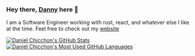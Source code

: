 ### Hey there, [Danny](https://danielchicchon.io) here 👋

I am a Software Engineer working with rust, react, and whatever else I like at the time. Feel free to check out my [website](https://danielchicchon.io)

<a href="https://github.com/anuraghazra/github-readme-stats">
  <img align="top" src="https://github-readme-stats.vercel.app/api?username=dchicchon&hide=contribs&count_private=true&theme=dracula&show_icons=true" alt="Daniel Chicchon's GitHub Stats" />
</a>

<a href="https://github.com/anuraghazra/github-readme-stats">
  <img align="top" src="https://github-readme-stats.vercel.app/api/top-langs/?username=dchicchon&count_private=true&theme=dracula&show_icons=true&hide=css&layout=compact&card_width=270" alt="Daniel Chicchon's Most Used GitHub Languages" />
</a>
<!--
**dchicchon/dchicchon** is a ✨ _special_ ✨ repository because its `README.md` (this file) appears on your GitHub profile.

Here are some ideas to get you started:

- 🔭 I’m currently working on ...
- 🌱 I’m currently learning ...
- 👯 I’m looking to collaborate on ...
- 🤔 I’m looking for help with ...
- 💬 Ask me about ...
- 📫 How to reach me: ...
- 😄 Pronouns: ...
- ⚡ Fun fact: ...
-->
